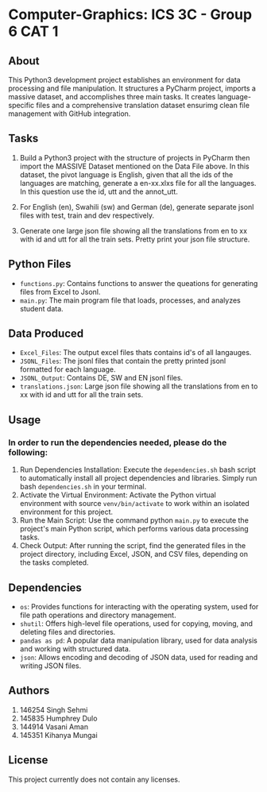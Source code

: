 # Computer-Graphics: ICS 3C - Group 6 CAT 1
## About

This Python3 development project establishes an environment for data processing and file manipulation. It structures a PyCharm project, imports a massive dataset, and accomplishes three main tasks. It creates language-specific files and a comprehensive translation dataset ensurimg clean file management with GitHub integration.

## Tasks
1.  Build a Python3 project with the structure of projects in PyCharm then import the MASSIVE Dataset mentioned on the Data File above. 
    In this dataset, the pivot language is English, given that all the ids of the languages are matching, generate a en-xx.xlxs file for all the languages. In this question     use the id, utt and the annot_utt.

2.  For English (en), Swahili (sw) and German (de), generate separate jsonl files with test, train and dev respectively.
3.  Generate one large json file showing all the translations from en to xx with id and utt for all the train sets. 
    Pretty print your json file structure.

## Python Files

- `functions.py`: Contains functions to answer the queations for generating files from Excel to Jsonl.
- `main.py`: The main program file that loads, processes, and analyzes student data.

## Data Produced

- `Excel_Files`: The output excel files thats contains id's of all langauges.
- `JSONL_Files`: The jsonl files that contain the pretty printed jsonl formatted for each language.
- `JSONL_Output`: Contains DE, SW and EN jsonl files.
- `translations.json`: Large json file showing all the translations from en to xx with id and utt for all the train sets.

## Usage
### In order to run the dependencies needed, please do the following:

1. Run Dependencies Installation: Execute the `dependencies.sh` bash script to automatically install all project dependencies and libraries. Simply run bash `dependencies.sh` in your terminal.
2. Activate the Virtual Environment: Activate the Python virtual environment with source `venv/bin/activate` to work within an isolated environment for this project.
3. Run the Main Script: Use the command python `main.py` to execute the project's main Python script, which performs various data processing tasks.
4. Check Output: After running the script, find the generated files in the project directory, including Excel, JSON, and CSV files, depending on the tasks completed.

## Dependencies
- `os`: Provides functions for interacting with the operating system, used for file path operations and directory management.
- `shutil`: Offers high-level file operations, used for copying, moving, and deleting files and directories.
- `pandas as pd`: A popular data manipulation library, used for data analysis and working with structured data.
- `json`: Allows encoding and decoding of JSON data, used for reading and writing JSON files.
  
## Authors

1. 146254 Singh Sehmi
2. 145835 Humphrey Dulo
3. 144914 Vasani Aman
4. 145351 Kihanya Mungai

## License

This project currently does not contain any licenses. 

